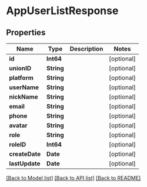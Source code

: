 # AppUserListResponse

## Properties
Name | Type | Description | Notes
------------ | ------------- | ------------- | -------------
**id** | **Int64** |  | [optional] 
**unionID** | **String** |  | [optional] 
**platform** | **String** |  | [optional] 
**userName** | **String** |  | [optional] 
**nickName** | **String** |  | [optional] 
**email** | **String** |  | [optional] 
**phone** | **String** |  | [optional] 
**avatar** | **String** |  | [optional] 
**role** | **String** |  | [optional] 
**roleID** | **Int64** |  | [optional] 
**createDate** | **Date** |  | [optional] 
**lastUpdate** | **Date** |  | [optional] 

[[Back to Model list]](../README.md#documentation-for-models) [[Back to API list]](../README.md#documentation-for-api-endpoints) [[Back to README]](../README.md)


